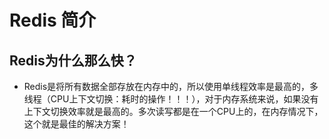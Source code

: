 # Redis  简介



## Redis为什么那么快？

- Redis是将所有数据全部存放在内存中的，所以使用单线程效率是最高的，多线程（CPU上下文切换：耗时的操作！！！），对于内存系统来说，如果没有上下文切换效率就是最高的。多次读写都是在一个CPU上的，在内存情况下，这个就是最佳的解决方案！

